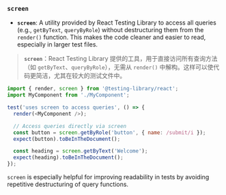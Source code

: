 ### `screen`

- **`screen`**: A utility provided by React Testing Library to access all queries (e.g., `getByText`, `queryByRole`) without destructuring them from the `render()` function. This makes the code cleaner and easier to read, especially in larger test files.

> **`screen`**：React Testing Library 提供的工具，用于直接访问所有查询方法（如 `getByText`、`queryByRole`），无需从 `render()` 中解构。这样可以使代码更简洁，尤其在较大的测试文件中。

```js
import { render, screen } from '@testing-library/react';
import MyComponent from './MyComponent';

test('uses screen to access queries', () => {
  render(<MyComponent />);

  // Access queries directly via screen
  const button = screen.getByRole('button', { name: /submit/i });
  expect(button).toBeInTheDocument();

  const heading = screen.getByText('Welcome');
  expect(heading).toBeInTheDocument();
});
```

`screen` is especially helpful for improving readability in tests by avoiding repetitive destructuring of query functions.